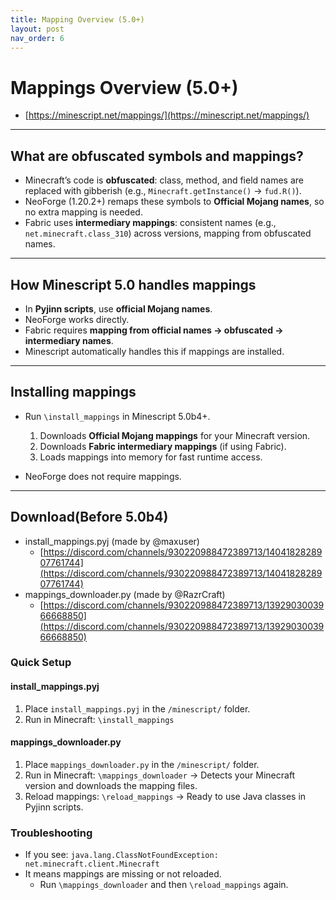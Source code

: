 ```yaml
---
title: Mapping Overview (5.0+)
layout: post
nav_order: 6
---
```


# Mappings Overview (5.0+)

- [https://minescript.net/mappings/](https://minescript.net/mappings/)

---

## What are obfuscated symbols and mappings?

* Minecraft’s code is **obfuscated**: class, method, and field names are replaced with gibberish (e.g., `Minecraft.getInstance()` → `fud.R()`).
* NeoForge (1.20.2+) remaps these symbols to **Official Mojang names**, so no extra mapping is needed.
* Fabric uses **intermediary mappings**: consistent names (e.g., `net.minecraft.class_310`) across versions, mapping from obfuscated names.

---

## How Minescript 5.0 handles mappings

* In **Pyjinn scripts**, use **official Mojang names**.
* NeoForge works directly.
* Fabric requires **mapping from official names → obfuscated → intermediary names**.
* Minescript automatically handles this if mappings are installed.

---

## Installing mappings

* Run `\install_mappings` in Minescript 5.0b4+.

  1. Downloads **Official Mojang mappings** for your Minecraft version.
  2. Downloads **Fabric intermediary mappings** (if using Fabric).
  3. Loads mappings into memory for fast runtime access.
* NeoForge does not require mappings.

---

## Download(Before 5.0b4)

- install_mappings.pyj (made by @maxuser)
  - [https://discord.com/channels/930220988472389713/1404182828907761744](https://discord.com/channels/930220988472389713/1404182828907761744)
- mappings_downloader.py (made by @RazrCraft)
  - [https://discord.com/channels/930220988472389713/1392903003966668850](https://discord.com/channels/930220988472389713/1392903003966668850)

### Quick Setup

#### install_mappings.pyj

1. Place `install_mappings.pyj` in the `/minescript/` folder.
2. Run in Minecraft: `\install_mappings`

#### mappings_downloader.py

1. Place `mappings_downloader.py` in the `/minescript/` folder.
2. Run in Minecraft: `\mappings_downloader` -> Detects your Minecraft version and downloads the mapping files.
1. Reload mappings: `\reload_mappings` -> Ready to use Java classes in Pyjinn scripts.

### Troubleshooting

- If you see: `java.lang.ClassNotFoundException: net.minecraft.client.Minecraft`
- It means mappings are missing or not reloaded.
  - Run `\mappings_downloader` and then `\reload_mappings` again.
